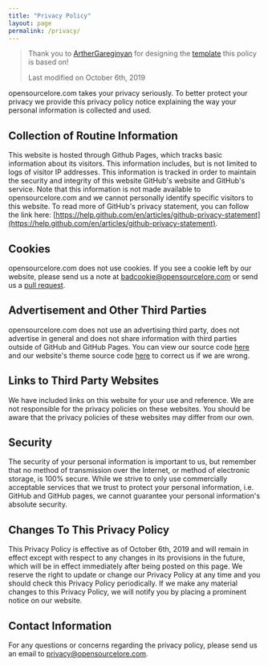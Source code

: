 ```yaml
---
title: "Privacy Policy"
layout: page
permalink: /privacy/
---
```


> Thank you to [ArtherGareginyan](https://github.com/ArthurGareginyan) for designing the [template](https://github.com/ArthurGareginyan/privacy-policy-template) this policy is based on!
>
> Last modified on October 6th, 2019

opensourcelore.com takes your privacy seriously. To better protect your privacy we provide this privacy policy notice explaining the way your personal information is collected and used.


## Collection of Routine Information

This website is hosted through Github Pages, which tracks basic information about its visitors. This information includes, but is not limited to logs of visitor IP addresses. This information is tracked in order to maintain the security and integrity of this website GitHub's website and GitHub's service. Note that this information is not made available to opensourcelore.com and we cannot personally identify specific visitors to this website. To read more of GitHub's privacy statement, you can follow the link here: [https://help.github.com/en/articles/github-privacy-statement](https://help.github.com/en/articles/github-privacy-statement).

## Cookies

opensourcelore.com does not use cookies. If you see a cookie left by our website, please send us a note at [badcookie@opensourcelore.com](badcookie@opensourcelore.com) or send us a [pull request](https://github.com/openSourceLore/opensourcelore.com/pulls).

## Advertisement and Other Third Parties

opensourcelore.com does not use an advertising third party, does not advertise in general and does not share information with third parties outside of GitHub and GitHub Pages. You can view our source code [here](https://github.com/openSourceLore/opensourcelore.com) and our website's theme source code [here](https://github.com/mmistakes/so-simple-theme/) to correct us if we are wrong.  

## Links to Third Party Websites

We have included links on this website for your use and reference. We are not responsible for the privacy policies on these websites. You should be aware that the privacy policies of these websites may differ from our own.


## Security

The security of your personal information is important to us, but remember that no method of transmission over the Internet, or method of electronic storage, is 100% secure. While we strive to only use commercially acceptable services that we trust to protect your personal information, i.e. GitHub and GitHub pages, we cannot guarantee your personal information's absolute security.


## Changes To This Privacy Policy

This Privacy Policy is effective as of October 6th, 2019 and will remain in effect except with respect to any changes in its provisions in the future, which will be in effect immediately after being posted on this page. We reserve the right to update or change our Privacy Policy at any time and you should check this Privacy Policy periodically. If we make any material changes to this Privacy Policy, we will notify you by placing a prominent notice on our website.


## Contact Information

For any questions or concerns regarding the privacy policy, please send us an email to [privacy@opensourcelore.com](mailto:privacy@opensourcelore.com).



